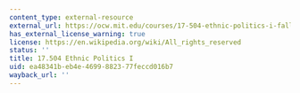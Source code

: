```yaml
---
content_type: external-resource
external_url: https://ocw.mit.edu/courses/17-504-ethnic-politics-i-fall-2003/
has_external_license_warning: true
license: https://en.wikipedia.org/wiki/All_rights_reserved
status: ''
title: 17.504 Ethnic Politics I
uid: ea48341b-eb4e-4699-8823-77feccd016b7
wayback_url: ''
---
```

